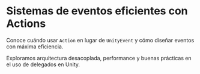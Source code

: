 ﻿---
slug: eventos-con-actions
titulo: Sistemas de eventos eficientes con Actions
descripcion: Por qué evitar UnityEvent y cuándo usar C# puro para máxima performance.
fecha: 2025-04-10
tags: [unity, eventos, csharp]
autor: RaulDAI
imagen: placeholder.png
---

# Sistemas de eventos eficientes con Actions

Conoce cuándo usar `Action` en lugar de `UnityEvent` y cómo diseñar eventos con máxima eficiencia.

Exploramos arquitectura desacoplada, performance y buenas prácticas en el uso de delegados en Unity.
